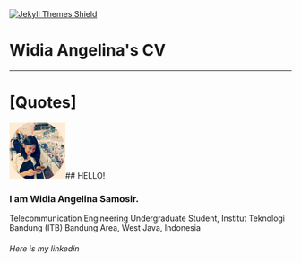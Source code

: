 <a href="https://jekyll-themes.com">
<img src="https://img.shields.io/badge/featured%20on-JT-red.svg" height="20" alt="Jekyll Themes Shield" >
</a>

# Widia Angelina's CV
---
# [Quotes]
<img src="Widia Angelina.jpg" width="100"/>## HELLO!
### I am Widia Angelina Samosir.
Telecommunication Engineering Undergraduate Student, Institut Teknologi Bandung (ITB)
Bandung Area, West Java, Indonesia
###### Here is my linkedin 
